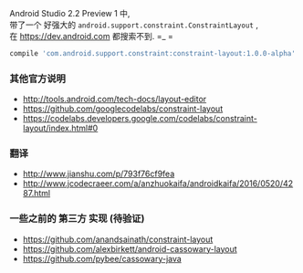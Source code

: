 Android Studio 2.2 Preview 1 中,  
带了一个 好强大的 `android.support.constraint.ConstraintLayout` ,  
在 https://dev.android.com 都搜索不到. =_ =  
```groovy
compile 'com.android.support.constraint:constraint-layout:1.0.0-alpha'
```

### 其他官方说明
- http://tools.android.com/tech-docs/layout-editor
- https://github.com/googlecodelabs/constraint-layout
- https://codelabs.developers.google.com/codelabs/constraint-layout/index.html#0

### 翻译
- http://www.jianshu.com/p/793f76cf9fea
- http://www.jcodecraeer.com/a/anzhuokaifa/androidkaifa/2016/0520/4287.html

### 一些之前的 第三方 实现 (待验证)
- https://github.com/anandsainath/constraint-layout
- https://github.com/alexbirkett/android-cassowary-layout
- https://github.com/pybee/cassowary-java
